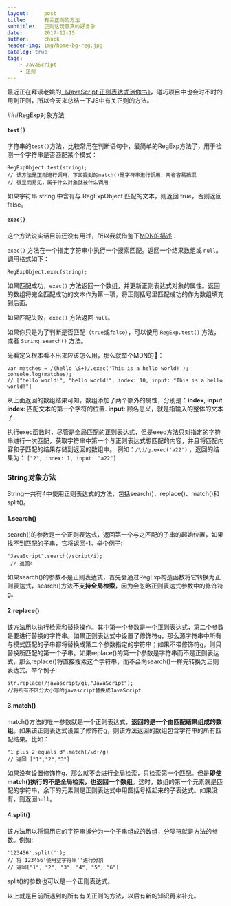 ```yaml
---
layout:     post                   
title:      有关正则的方法           
subtitle:   正则这玩意真的好复杂
date:       2017-12-15
author:     chuck
header-img: img/home-bg-reg.jpg
catalog: true                      
tags:                               
    - JavaScript
    - 正则
---
```


最近正在拜读老姚的[《JavaScript 正则表达式迷你书》](https://zhuanlan.zhihu.com/p/29707385)，碰巧项目中也会时不时的用到正则，所以今天来总结一下JS中有关正则的方法。

###RegExp对象方法
#### `test()`

字符串的`test()`方法，比较常用在判断语句中，最简单的RegExp方法了，用于检测一个字符串是否匹配某个模式：

```
RegExpObject.test(string);
// 该方法是正则进行调用，下面提到的match()是字符串进行调用，两者容易搞混
// 很显而易见，属于什么对象就被什么调用
```
如果字符串 string 中含有与 RegExpObject 匹配的文本，则返回 true，否则返回 false。

#### `exec()`

这个方法说实话目前还没有用过，所以我就借鉴下[MDN的描述](https://developer.mozilla.org/zh-CN/docs/Web/JavaScript/Reference/Global_Objects/RegExp/exec)：

`exec()` 方法在一个指定字符串中执行一个搜索匹配。返回一个结果数组或 `null`。调用格式如下：

```
RegExpObject.exec(string);
```
如果匹配成功，`exec()` 方法返回一个数组，并更新正则表达式对象的属性。返回的数组将完全匹配成功的文本作为第一项，将正则括号里匹配成功的作为数组填充到后面。

如果匹配失败，`exec()` 方法返回 `null`。

如果你只是为了判断是否匹配（`true`或`false`），可以使用 `RegExp.test()` 方法，或者 `String.search()` 方法。

光看定义根本看不出来应该怎么用，那么就举个MDN的🌰：

```
var matches = /(hello \S+)/.exec('This is a hello world!');
console.log(matches);
// ["hello world!", "hello world!", index: 10, input: "This is a hello world!"]
```
从上面返回的数组结果可知，数组添加了两个额外的属性，分别是：**index**, **input**
**index**: 匹配文本的第一个字符的位置.
**input**: 顾名思义，就是指输入的整体的文本了.

执行exec函数时，尽管是全局匹配的正则表达式，但是exec方法只对指定的字符串进行一次匹配，获取字符串中第一个与正则表达式想匹配的内容，并且将匹配内容和子匹配的结果存储到返回的数组中。
例如：`/\d/g.exec('a22')` ，返回的结果为： `["2", index: 1, input: "a22"]`

### String对象方法

String一共有4中使用正则表达式的方法，包括search()、replace()、match()和split()。

#### 1.search()

search()的参数是一个正则表达式，返回第一个与之匹配的子串的起始位置，如果找不到匹配的子串，它将返回-1。举个例子:

```
"JavaScript".search(/script/i);
 // 返回4
```

如果search()的参数不是正则表达式，首先会通过RegExp构造函数将它转换为正则表达式，search()方法**不支持全局检索**，因为会忽略正则表达式参数中的修饰符g。

####   2.replace()

该方法用以执行检索和替换操作。其中第一个参数是一个正则表达式，第二个参数是要进行替换的字符串。如果正则表达式中设置了修饰符g，那么源字符串中所有与模式匹配的子串都将替换成第二个参数指定的字符串；如果不带修饰符g，则只替换所匹配的第一个子串。如果replace()的第一个参数是字符串而不是正则表达式，那么replace()将直接搜索这个字符串，而不会向search()一样先转换为正则表达式。举个例子:

```
str.replace(/javascript/gi,"JavaScript");
//将所有不区分大小写的javascript替换成JavaScript
```

#### 3.match()

match()方法的唯一参数就是一个正则表达式，**返回的是一个由匹配结果组成的数组**。如果该正则表达式设置了修饰符g，则该方法返回的数组包含字符串的所有匹配结果。比如：

```
"1 plus 2 equals 3".match(/\d+/g)
// 返回 ["1","2","3"]
```
如果没有设置修饰符g，那么就不会进行全局检索，只检索第一个匹配。但是**即使match()执行的不是全局检索，也返回一个数组**。这时，数组的第一个元素就是匹配的字符串，余下的元素则是正则表达式中用圆括号括起来的子表达式。如果没有，则返回`null`。

#### 4.split()

该方法用以将调用它的字符串拆分为一个子串组成的数组，分隔符就是方法的参数。例如:

```
'123456'.split('');
// 将'123456'使用空字符串''进行分割
// 返回["1", "2", "3", "4", "5", "6"]
```
split()的参数也可以是一个正则表达式。

以上就是目前所遇到的所有有关正则的方法，以后有新的知识再来补充。


